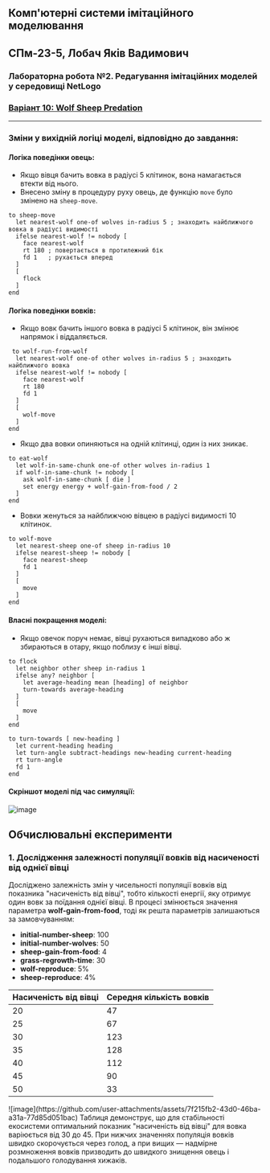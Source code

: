 ## Комп'ютерні системи імітаційного моделювання

## СПм-23-5, Лобач Яків Вадимович
### Лабораторна робота №2. Редагування імітаційних моделей у середовищі NetLogo

### [Варіант 10: Wolf Sheep Predation](https://www.netlogoweb.org/launch#http://www.netlogoweb.org/assets/modelslib/Sample%20Models/Biology/Wolf%20Sheep%20Predation.nlogo)

---

### Зміни у вихідній логіці моделі, відповідно до завдання:

#### Логіка поведінки овець:
- Якщо вівця бачить вовка в радіусі 5 клітинок, вона намагається втекти від нього.
- Внесено зміну в процедуру руху овець, де функцію `move` було змінено на `sheep-move`.

```netlogo
to sheep-move
  let nearest-wolf one-of wolves in-radius 5 ; знаходить найближчого вовка в радіусі видимості
  ifelse nearest-wolf != nobody [
    face nearest-wolf
    rt 180 ; повертається в протилежний бік
    fd 1   ; рухається вперед
  ]
  [
    flock
  ]
end
```
#### Логіка поведінки вовків:
- Якщо вовк бачить іншого вовка в радіусі 5 клітинок, він змінює напрямок і віддаляється.
```netlogo
 to wolf-run-from-wolf
  let nearest-wolf one-of other wolves in-radius 5 ; знаходить найближчого вовка
  ifelse nearest-wolf != nobody [
    face nearest-wolf
    rt 180
    fd 1
  ]
  [
    wolf-move
  ]
end
```
- Якщо два вовки опиняються на одній клітинці, один із них зникає.
```netlogo
to eat-wolf
  let wolf-in-same-chunk one-of other wolves in-radius 1
  if wolf-in-same-chunk != nobody [
    ask wolf-in-same-chunk [ die ]
    set energy energy + wolf-gain-from-food / 2
  ]
end
```
- Вовки женуться за найближчою вівцею в радіусі видимості 10 клітинок.
```netlogo
to wolf-move
  let nearest-sheep one-of sheep in-radius 10
  ifelse nearest-sheep != nobody [
    face nearest-sheep
    fd 1
  ]
  [
    move
  ]
end
```
#### Власні покращення моделі:
- Якщо овечок поруч немає, вівці рухаються випадково або ж збираються в отару, якщо поблизу є інші вівці.
```netlogo
to flock
  let neighbor other sheep in-radius 1
  ifelse any? neighbor [
    let average-heading mean [heading] of neighbor
    turn-towards average-heading 
  ]
  [
    move
  ]
end

to turn-towards [ new-heading ]
  let current-heading heading
  let turn-angle subtract-headings new-heading current-heading
  rt turn-angle
  fd 1
end
```
#### Скріншот моделі під час симуляції:
![image](https://github.com/Avareco/Ksim/assets/31128616/7a7f4f89-ecb3-4930-9180-7e4431094c10)
## Обчислювальні експерименти 
### 1. Дослідження залежності популяції вовків від насиченості від однієї вівці
Досліджено залежність змін у чисельності популяції вовків від показника "насиченість від вівці", тобто кількості енергії, яку отримує один вовк за поїдання однієї вівці. В процесі змінюється значення параметра **wolf-gain-from-food**, тоді як решта параметрів залишаються за замовчуванням:

- **initial-number-sheep**: 100
- **initial-number-wolves**: 50
- **sheep-gain-from-food**: 4
- **grass-regrowth-time**: 30
- **wolf-reproduce**: 5%
- **sheep-reproduce**: 4%

<table>
<thead>
<tr><th>Насиченість від вівці</th><th>Середня кількість вовків</th></tr>
</thead>
<tbody>
<tr><td>20</td><td>47</td></tr>
<tr><td>25</td><td>67</td></tr>
<tr><td>30</td><td>123</td></tr>
<tr><td>35</td><td>128</td></tr>
<tr><td>40</td><td>112</td></tr>
<tr><td>45</td><td>90</td></tr>
<tr><td>50</td><td>33</td></tr>
</tbody>
</table>
![image](https://github.com/user-attachments/assets/7f215fb2-43d0-46ba-a31a-77d85d051bac)
Таблиця демонструє, що для стабільності екосистеми оптимальний показник "насиченість від вівці" для вовка варіюється від 30 до 45. При нижчих значеннях популяція вовків швидко скорочується через голод, а при вищих — надмірне розмноження вовків призводить до швидкого знищення овець і подальшого голодування хижаків.
